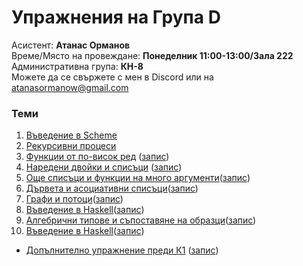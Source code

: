 # Упражнения на Група D
Асистент: **Атанас Орманов**  
Време/Място на провеждане: **Понеделник 11:00-13:00/Зала 222**  
Административна група: **КН-8**  
Можете да се свържете с мен в Discord или на atanasormanow@gmail.com  

### Теми
1. [Въведение в Scheme](./01)
2. [Рекурсивни процеси](./02)
3. [Функции от по-висок ред](./03) ([запис](https://drive.google.com/file/d/1iqgBYO57a5Z-ixKc4w_10oL88c5-goMe/view?usp=sharing))
4. [Наредени двойки и списъци](./04) ([запис](https://drive.google.com/file/d/1Q9p_OMpm2Z1SoDPvmpMQ7SHFocjcSSDF/view?usp=sharing))
5. [Още списъци и функции на много аргументи](./05)([запис](https://drive.google.com/file/d/11RmHlto-d_A33WXOsScX0EN4CW_jGz-N/view?usp=sharing))
6. [Дървета и асоциативни списъци](./06)([запис](https://drive.google.com/file/d/1x937GCYW5Mf7D3Swo7XBtPid9uuD2eEY/view?usp=sharing))
7. [Графи и потоци](./07)([запис](https://drive.google.com/file/d/1uLneUIiOV8DF3OQYP57lwUL-AOzyJMNa/view?usp=sharing))
8. [Въведение в Haskell](./08)([запис](https://drive.google.com/file/d/1nWmJKtNnnpMYFm1z1vNjVL2tKasn3fPI/view?usp=sharing))
9. [Алгебрични типове и съпоставяне на образци](./09)([запис](https://drive.google.com/file/d/1HmOyvZS5e5kgYQ3z6d4SPiy0tJEUOqUt/view?usp=sharing))
10. [Въведение в Haskell](./10)([запис](soonTM))

* [Допълнително упражнение преди К1](./pre-exam-1) ([запис](https://drive.google.com/file/d/1sTs9qjBXREwAGBfAmULi9EEDAo1K60J-/view?usp=sharing))
